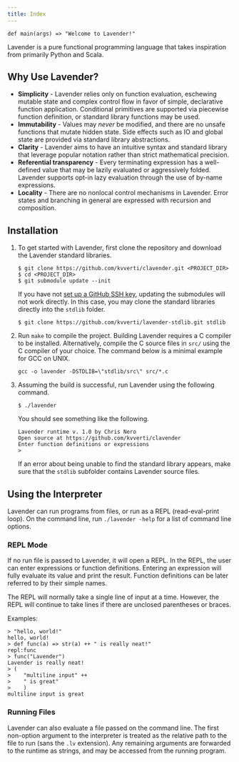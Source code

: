 ```yaml
---
title: Index
---
```

```
def main(args) => "Welcome to Lavender!"
```
Lavender is a pure functional programming language that takes inspiration from
primarily Python and Scala.

## Why Use Lavender?
* **Simplicity** - Lavender relies only on function evaluation, eschewing mutable state
  and complex control flow in favor of simple, declarative function application.
  Conditional primitives are supported via piecewise function definition, or standard
  library functions may be used.
* **Immutability** - Values may *never* be modified, and there are no unsafe functions
  that mutate hidden state. Side effects such as IO and global state are provided via
  standard library abstractions.
* **Clarity** - Lavender aims to have an intuitive syntax and standard library that
  leverage popular notation rather than strict mathematical precision.
* **Referential transparency** - Every terminating expression has a well-defined value
  that may be lazily evaluated or aggressively folded. Lavender supports opt-in lazy
  evaluation through the use of by-name expressions.
* **Locality** - There are no nonlocal control mechanisms in Lavender. Error states
  and branching in general are expressed with recursion and composition.

## Installation

1.  To get started with Lavender, first clone the repository and download the
    Lavender standard libraries.

    ```
    $ git clone https://github.com/kvverti/clavender.git <PROJECT_DIR>
    $ cd <PROJECT_DIR>
    $ git submodule update --init
    ```

    If you have not [set up a GitHub SSH key](https://help.github.com/articles/adding-a-new-ssh-key-to-your-github-account/),
    updating the submodules will not work directly. In this case, you may clone
    the standard libraries directly into the `stdlib` folder.

    ```
    $ git clone https://github.com/kvverti/lavender-stdlib.git stdlib
    ```

2.  Run `make` to compile the project. Building Lavender requires a C compiler
    to be installed. Alternatively, compile the C source files in `src/` using
    the C compiler of your choice. The command below is a minimal example for
    GCC on UNIX.

    ```
    gcc -o lavender -DSTDLIB=\"stdlib/src\" src/*.c
    ```

3.  Assuming the build is successful, run Lavender using the following command.

    ```
    $ ./lavender
    ```

    You should see something like the following.

    ```
    Lavender runtime v. 1.0 by Chris Nero
    Open source at https://github.com/kvverti/clavender
    Enter function definitions or expressions
    >
    ```

    If an error about being unable to find the standard library appears, make
    sure that the `stdlib` subfolder contains Lavender source files.

## Using the Interpreter

Lavender can run programs from files, or run as a REPL (read-eval-print loop).
On the command line, run `./lavender -help` for a list of command line options.

### REPL Mode

If no run file is passed to Lavender, it will open a REPL. In the REPL, the user
can enter expressions or function definitions. Entering an expression will fully
evaluate its value and print the result. Function definitions can be later referred
to by their simple names.

The REPL will normally take a single line of input at a time. However, the REPL
will continue to take lines if there are unclosed parentheses or braces.

Examples:
```
> "hello, world!"
hello, world!
> def func(a) => str(a) ++ " is really neat!"
repl:func
> func("Lavender")
Lavender is really neat!
> (
>    "multiline input" ++
>    " is great"
>    )
multiline input is great
```

### Running Files

Lavender can also evaluate a file passed on the command line. The first non-option
argument to the interpreter is treated as the relative path to the file to run
(sans the `.lv` extension). Any remaining arguments are forwarded to the runtime
as strings, and may be accessed from the running program.
